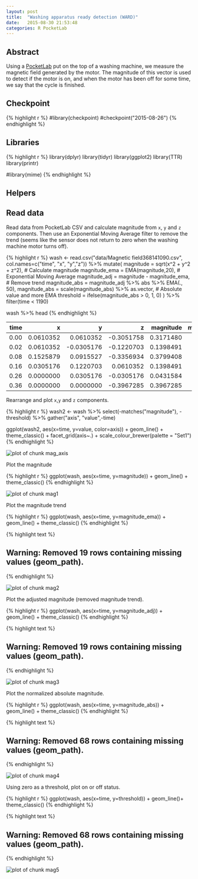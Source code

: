 ```yaml
---
layout: post
title:  "Washing apparatus ready detection (WARD)"
date:   2015-08-30 21:53:48
categories: R PocketLab
---
```


## Abstract

Using a [PocketLab](http://thepocketlab.com/) put on the top of a washing machine, we measure the magnetic field generated by the motor. The magnitude of this vector is used to detect if the motor is on, and when the motor has been off for some time, we say that the cycle is finished.

## Checkpoint


{% highlight r %}
#library(checkpoint)
#checkpoint("2015-08-26")
{% endhighlight %}

## Libraries


{% highlight r %}
library(dplyr)
library(tidyr)
library(ggplot2)
library(TTR)
library(printr)

#library(mime)
{% endhighlight %}

## Helpers

## Read data

Read data from PocketLab CSV and calculate magnitude from `x`, `y` and `z` components. Then use an Exponential Moving Average filter to remove the trend (seems like the sensor does not return to zero when the washing machine motor turns off).


{% highlight r %}
wash <- read.csv("data/Magnetic field368141090.csv", col.names=c("time", "x", "y","z")) %>%
	mutate(
		magnitude = sqrt(x^2 + y^2 + z^2), # Calculate magnitude
		magnitude_ema = EMA(magnitude,20), # Exponential Moving Average
		magnitude_adj = magnitude - magnitude_ema, # Remove trend
		magnitude_abs = magnitude_adj %>% abs %>% EMA(., 50),
		magnitude_abs = scale(magnitude_abs) %>% as.vector, # Absolute value and more EMA
		threshold = ifelse(magnitude_abs > 0, 1, 0)
	) %>%
	filter(time < 1190)

wash %>% head
{% endhighlight %}



| time|         x|          y|          z| magnitude| magnitude_ema| magnitude_adj| magnitude_abs| threshold|
|----:|---------:|----------:|----------:|---------:|-------------:|-------------:|-------------:|---------:|
| 0.00| 0.0610352|  0.0610352| -0.3051758| 0.3171480|            NA|            NA|            NA|        NA|
| 0.02| 0.0610352| -0.0305176| -0.1220703| 0.1398491|            NA|            NA|            NA|        NA|
| 0.08| 0.1525879|  0.0915527| -0.3356934| 0.3799408|            NA|            NA|            NA|        NA|
| 0.16| 0.0305176|  0.1220703|  0.0610352| 0.1398491|            NA|            NA|            NA|        NA|
| 0.26| 0.0000000|  0.0305176| -0.0305176| 0.0431584|            NA|            NA|            NA|        NA|
| 0.36| 0.0000000|  0.0000000| -0.3967285| 0.3967285|            NA|            NA|            NA|        NA|

Rearrange and plot `x`,`y` and `z` components.


{% highlight r %}
wash2 <- wash %>% select(-matches("magnitude"), -threshold) %>% gather("axis", "value",-time) 

ggplot(wash2, aes(x=time, y=value, color=axis)) +
	geom_line() +
	theme_classic() +
	facet_grid(axis~.) +
	scale_colour_brewer(palette = "Set1")
{% endhighlight %}

![plot of chunk mag_axis](''figure/source/2015-08-30-washing-machine/mag_axis-1.png) 

Plot the magnitude


{% highlight r %}
ggplot(wash, aes(x=time, y=magnitude)) +
	geom_line() +
	theme_classic() 
{% endhighlight %}

![plot of chunk mag1](''figure/source/2015-08-30-washing-machine/mag1-1.png) 

Plot the magnitude trend


{% highlight r %}
ggplot(wash, aes(x=time, y=magnitude_ema)) +
	geom_line() +
	theme_classic()
{% endhighlight %}



{% highlight text %}
## Warning: Removed 19 rows containing missing values (geom_path).
{% endhighlight %}

![plot of chunk mag2](''figure/source/2015-08-30-washing-machine/mag2-1.png) 

Plot the adjusted magnitude (removed magnitude trend).


{% highlight r %}
ggplot(wash, aes(x=time, y=magnitude_adj)) +
	geom_line() +
	theme_classic()
{% endhighlight %}



{% highlight text %}
## Warning: Removed 19 rows containing missing values (geom_path).
{% endhighlight %}

![plot of chunk mag3](''figure/source/2015-08-30-washing-machine/mag3-1.png) 

Plot the normalized absolute magnitude.


{% highlight r %}
ggplot(wash, aes(x=time, y=magnitude_abs)) + 
	geom_line() +
	theme_classic() 
{% endhighlight %}



{% highlight text %}
## Warning: Removed 68 rows containing missing values (geom_path).
{% endhighlight %}

![plot of chunk mag4](''figure/source/2015-08-30-washing-machine/mag4-1.png) 

Using zero as a threshold, plot on or off status.


{% highlight r %}
ggplot(wash, aes(x=time, y=threshold)) + geom_line()+ theme_classic() 
{% endhighlight %}



{% highlight text %}
## Warning: Removed 68 rows containing missing values (geom_path).
{% endhighlight %}

![plot of chunk mag5](''figure/source/2015-08-30-washing-machine/mag5-1.png) 



